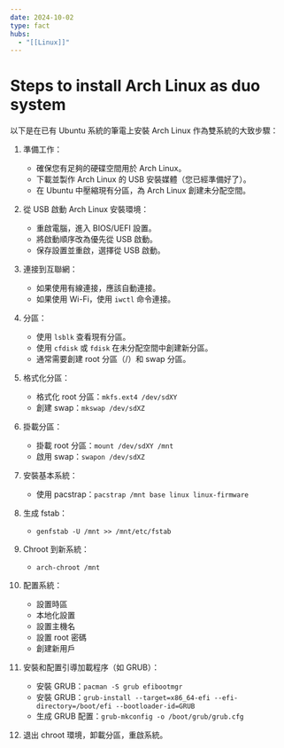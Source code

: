```yaml
---
date: 2024-10-02
type: fact
hubs:
  - "[[Linux]]"
---
```


# Steps to install Arch Linux as duo system

以下是在已有 Ubuntu 系統的筆電上安裝 Arch Linux 作為雙系統的大致步驟：

1. 準備工作：
   - 確保您有足夠的硬碟空間用於 Arch Linux。
   - 下載並製作 Arch Linux 的 USB 安裝媒體（您已經準備好了）。
   - 在 Ubuntu 中壓縮現有分區，為 Arch Linux 創建未分配空間。

2. 從 USB 啟動 Arch Linux 安裝環境：
   - 重啟電腦，進入 BIOS/UEFI 設置。
   - 將啟動順序改為優先從 USB 啟動。
   - 保存設置並重啟，選擇從 USB 啟動。

3. 連接到互聯網：
   - 如果使用有線連接，應該自動連接。
   - 如果使用 Wi-Fi，使用 `iwctl` 命令連接。

4. 分區：
   - 使用 `lsblk` 查看現有分區。
   - 使用 `cfdisk` 或 `fdisk` 在未分配空間中創建新分區。
   - 通常需要創建 root 分區（/）和 swap 分區。

5. 格式化分區：
   - 格式化 root 分區：`mkfs.ext4 /dev/sdXY`
   - 創建 swap：`mkswap /dev/sdXZ`

6. 掛載分區：
   - 掛載 root 分區：`mount /dev/sdXY /mnt`
   - 啟用 swap：`swapon /dev/sdXZ`

7. 安裝基本系統：
   - 使用 pacstrap：`pacstrap /mnt base linux linux-firmware`

8. 生成 fstab：
   - `genfstab -U /mnt >> /mnt/etc/fstab`

9. Chroot 到新系統：
   - `arch-chroot /mnt`

10. 配置系統：
    - 設置時區
    - 本地化設置
    - 設置主機名
    - 設置 root 密碼
    - 創建新用戶

11. 安裝和配置引導加載程序（如 GRUB）：
    - 安裝 GRUB：`pacman -S grub efibootmgr`
    - 安裝 GRUB：`grub-install --target=x86_64-efi --efi-directory=/boot/efi --bootloader-id=GRUB`
    - 生成 GRUB 配置：`grub-mkconfig -o /boot/grub/grub.cfg`

12. 退出 chroot 環境，卸載分區，重啟系統。
